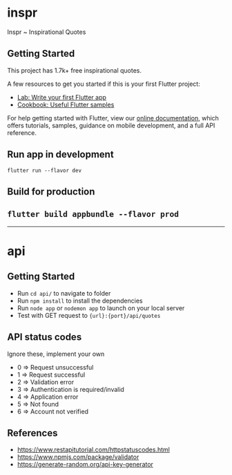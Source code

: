 # inspr

Inspr ~ Inspirational Quotes

## Getting Started

This project has 1.7k+ free inspirational quotes.

A few resources to get you started if this is your first Flutter project:

- [Lab: Write your first Flutter app](https://flutter.dev/docs/get-started/codelab)
- [Cookbook: Useful Flutter samples](https://flutter.dev/docs/cookbook)

For help getting started with Flutter, view our
[online documentation](https://flutter.dev/docs), which offers tutorials,
samples, guidance on mobile development, and a full API reference.

## Run app in development

`flutter run --flavor dev`

## Build for production

## `flutter build appbundle --flavor prod`

---

# api

## Getting Started

- Run `cd api/` to navigate to folder
- Run `npm install` to install the dependencies
- Run `node app` or `nodemon app` to launch on your local server
- Test with GET request to `{url}:{port}/api/quotes`

## API status codes

Ignore these, implement your own

- 0 => Request unsuccessful
- 1 => Request successful
- 2 => Validation error
- 3 => Authentication is required/invalid
- 4 => Application error
- 5 => Not found
- 6 => Account not verified

## References

- https://www.restapitutorial.com/httpstatuscodes.html
- https://www.npmjs.com/package/validator
- https://generate-random.org/api-key-generator
